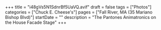 +++
title = "i48gVs5N1SdnrBf5UaVQ.avif"
draft = false
tags = ["Photos"]
categories = ["Chuck E. Cheese's"]
pages = ["Fall River, MA (35 Mariano Bishop Blvd)"]
startDate = ""
description = "The Pantones Animatronics on the House Facade Stage"
+++
